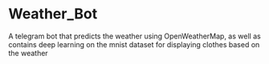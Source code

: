 # Weather_Bot
A telegram bot that predicts the weather using OpenWeatherMap, as well as contains deep learning on the mnist dataset for displaying clothes based on the weather
